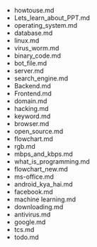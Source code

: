 - howtouse.md
- Lets_learn_about_PPT.md
- operating_system.md
- database.md
- linux.md
- virus_worm.md
- binary_code.md
- bot_file.md
- server.md
- search_engine.md
- Backend.md
- Frontend.md
- domain.md
- hacking.md
- keyword.md
- browser.md
- open_source.md
- flowchart.md
- rgb.md
- mbps_and_kbps.md
- what_is_programming.md
- flowchart_new.md
- ms-office.md
- android_kya_hai.md
- facebook.md
- machine learning.md
- downloading.md
- antivirus.md
- google.md
- tcs.md
- todo.md
